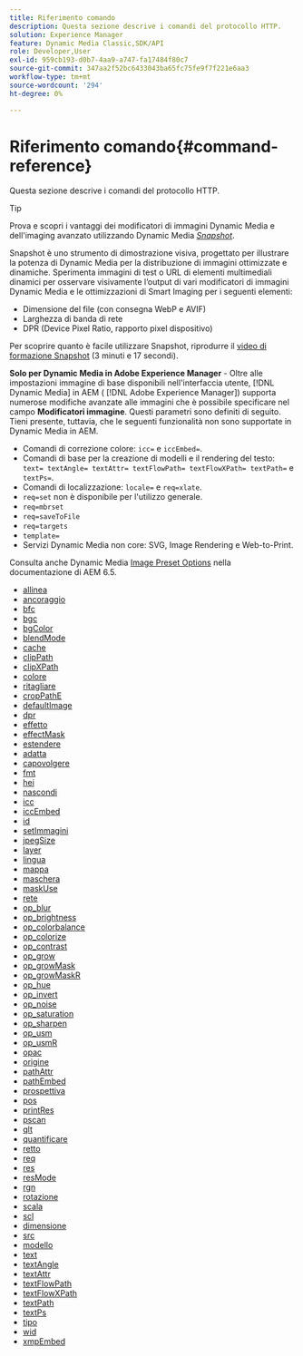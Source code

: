 ```yaml
---
title: Riferimento comando
description: Questa sezione descrive i comandi del protocollo HTTP.
solution: Experience Manager
feature: Dynamic Media Classic,SDK/API
role: Developer,User
exl-id: 959cb193-d0b7-4aa9-a747-fa17484f80c7
source-git-commit: 347aa2f52bc6433043ba65fc75fe9f7f221e6aa3
workflow-type: tm+mt
source-wordcount: '294'
ht-degree: 0%

---
```


# Riferimento comando{#command-reference}

Questa sezione descrive i comandi del protocollo HTTP.

>[!TIP]
>
>Prova e scopri i vantaggi dei modificatori di immagini Dynamic Media e dell&#39;imaging avanzato utilizzando Dynamic Media [_Snapshot_](https://snapshot.scene7.com/).
>
> Snapshot è uno strumento di dimostrazione visiva, progettato per illustrare la potenza di Dynamic Media per la distribuzione di immagini ottimizzate e dinamiche. Sperimenta immagini di test o URL di elementi multimediali dinamici per osservare visivamente l’output di vari modificatori di immagini Dynamic Media e le ottimizzazioni di Smart Imaging per i seguenti elementi:
>* Dimensione del file (con consegna WebP e AVIF)
>* Larghezza di banda di rete
>* DPR (Device Pixel Ratio, rapporto pixel dispositivo)
>
>Per scoprire quanto è facile utilizzare Snapshot, riprodurre il [video di formazione Snapshot](https://experienceleague.adobe.com/docs/experience-manager-learn/assets/dynamic-media/images/dynamic-media-snapshot.html?lang=it) (3 minuti e 17 secondi).


**Solo per Dynamic Media in Adobe Experience Manager** - Oltre alle impostazioni immagine di base disponibili nell&#39;interfaccia utente, [!DNL Dynamic Media] in AEM ( [!DNL Adobe Experience Manager]) supporta numerose modifiche avanzate alle immagini che è possibile specificare nel campo **Modificatori immagine**. Questi parametri sono definiti di seguito. Tieni presente, tuttavia, che le seguenti funzionalità non sono supportate in Dynamic Media in AEM.

* Comandi di correzione colore: `icc=` e `iccEmbed=`.
* Comandi di base per la creazione di modelli e il rendering del testo: `text= textAngle= textAttr= textFlowPath= textFlowXPath= textPath=` e `textPs=`.
* Comandi di localizzazione: `locale=` e `req=xlate`.
* `req=set` non è disponibile per l&#39;utilizzo generale.
* `req=mbrset`
* `req=saveToFile`
* `req=targets`
* `template=`
* Servizi Dynamic Media non core: SVG, Image Rendering e Web-to-Print.

<!-- Adobe IS command examples website  http://sj1010010254235.corp.adobe.com/iscommands/ -->

Consulta anche Dynamic Media [Image Preset Options](https://experienceleague.adobe.com/docs/experience-manager-65/assets/dynamic/managing-image-presets.html?lang=it#dynamic) nella documentazione di AEM 6.5.

* [allinea](r-align.md)
* [ancoraggio](r-anchor.md)
* [bfc](r-bfc.md)
* [bgc](r-bgc.md)
* [bgColor](r-bgcolor.md)
* [blendMode](r-blendmode.md)
* [cache](r-is-http-cache.md)
* [clipPath](r-clippath.md)
* [clipXPath](r-clipxpath.md)
* [colore](r-color-commandref.md)
* [ritagliare](r-crop.md)
* [cropPathE](r-croppath.md)
* [defaultImage](r-is-http-defaultimage.md)
* [dpr](r-dpr.md)
* [effetto](r-effect.md)
* [effectMask](r-effectmask.md)
* [estendere](r-extend.md)
* [adatta](r-fit.md)
* [capovolgere](r-flip.md)
* [fmt](r-is-http-fmt.md)
* [hei](r-is-http-hei.md)
* [nascondi](r-hide.md)
* [icc](r-icc.md)
* [iccEmbed](r-iccembed.md)
* [id](r-id.md)
* [setImmagini](r-imageset.md)
* [jpegSize](r-jpegsize.md)
* [layer](r-layer.md)
* [lingua](r-locale.md)
* [mappa](r-map.md)
* [maschera](r-mask.md)
* [maskUse](r-maskuse.md)
* [rete](r-network.md)
* [op_blur](r-op-blur.md)
* [op_brightness](r-op-brightness.md)
* [op_colorbalance](r-op-colorbalance.md)
* [op_colorize](r-op-colorize.md)
* [op_contrast](r-op-contrast.md)
* [op_grow](r-op-grow.md)
* [op_growMask](r-op-growmask.md)
* [op_growMaskR](r-op-growmaskr.md)
* [op_hue](r-op-hue.md)
* [op_invert](r-op-invert.md)
* [op_noise](r-op-noise.md)
* [op_saturation](r-op-saturation.md)
* [op_sharpen](r-op-sharpen.md)
* [op_usm](r-op-usm.md)
* [op_usmR](r-op-usmr.md)
* [opac](r-opac.md)
* [origine](r-origin.md)
* [pathAttr](r-pathattr.md)
* [pathEmbed](r-pathembed.md)
* [prospettiva](r-perspective.md)
* [pos](r-pos.md)
* [printRes](r-printres.md)
* [pscan](r-pscan.md)
* [qlt](r-is-http-qlt.md)
* [quantificare](r-is-http-quantize.md)
* [retto](r-rect.md)
* [req](r-req/r-req.md)
* [res](r-res.md)
* [resMode](r-is-http-resmode.md)
* [rgn](r-rgn.md)
* [rotazione](r-rotate.md)
* [scala](r-is-http-scale.md)
* [scl](r-scl.md)
* [dimensione](r-size-reference.md)
* [src](r-src.md)
* [modello](r-template.md)
* [text](r-text.md)
* [textAngle](r-textangle.md)
* [textAttr](r-textattr.md)
* [textFlowPath](r-textflowpath.md)
* [textFlowXPath](r-textflowxpath.md)
* [textPath](r-textpath.md)
* [textPs](r-textps.md)
* [tipo](r-type.md)
* [wid](r-is-http-wid.md)
* [xmpEmbed](r-xmpembed.md)

